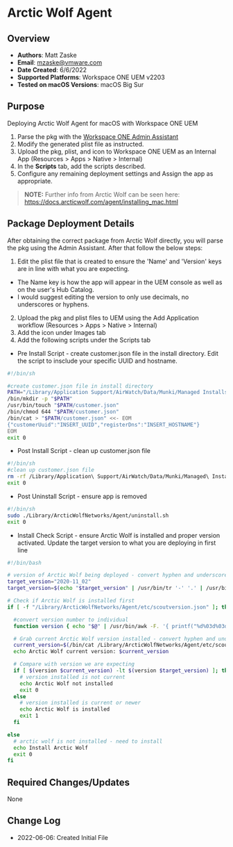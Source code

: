 # Arctic Wolf Agent

## Overview

- **Authors**: Matt Zaske
- **Email**: mzaske@vmware.com
- **Date Created**: 6/6/2022
- **Supported Platforms**: Workspace ONE UEM v2203
- **Tested on macOS Versions**: macOS Big Sur

## Purpose
<!-- Summary Start -->
Deploying Arctic Wolf Agent for macOS with Workspace ONE UEM
<!-- Summary End -->
1) Parse the pkg with the [Workspace ONE Admin Assistant](https://awagent.com/AdminAssistant/VMwareAirWatchAdminAssistant.dmg)
2) Modify the generated plist file as instructed.
3) Upload the pkg, plist, and icon to Workspace ONE UEM as an Internal App (Resources > Apps > Native > Internal)
4) In the __Scripts__ tab, add the scripts described.
5) Configure any remaining deployment settings and Assign the app as appropriate.

  > **NOTE:** Further info from Arctic Wolf can be seen here: https://docs.arcticwolf.com/agent/installing_mac.html

## Package Deployment Details

After obtaining the correct package from Arctic Wolf directly, you will parse the pkg using the Admin Assistant. After that follow the below steps:
1) Edit the plist file that is created to ensure the 'Name' and 'Version' keys are in line with what you are expecting.
  * The Name key is how the app will appear in the UEM console as well as on the user's Hub Catalog.
  * I would suggest editing the version to only use decimals, no underscores or hyphens.
2) Upload the pkg and plist files to UEM using the Add Application workflow (Resources > Apps > Native > Internal)
3) Add the icon under Images tab
4) Add the following scripts under the Scripts tab
  * Pre Install Script - create customer.json file in the install directory. Edit the script to insclude your specific UUID and hostname.
  ```BASH
  #!/bin/sh

  #create customer.json file in install directory
  PATH="/Library/Application Support/AirWatch/Data/Munki/Managed Installs/Cache"
  /bin/mkdir -p "$PATH"
  /usr/bin/touch "$PATH/customer.json"
  /bin/chmod 644 "$PATH/customer.json"
  /bin/cat > "$PATH/customer.json" <<- EOM
  {"customerUuid":"INSERT_UUID","registerDns":"INSERT_HOSTNAME"}
  EOM
  exit 0
  ```
  * Post Install Script - clean up customer.json file
  ```BASH
  #!/bin/sh
  #clean up customer.json file
  rm -rf /Library/Application\ Support/AirWatch/Data/Munki/Managed\ Installs/Cache/customer.json
  exit 0
  ```
  * Post Uninstall Script - ensure app is removed
  ```BASH
  #!/bin/sh
  sudo ./Library/ArcticWolfNetworks/Agent/uninstall.sh
  exit 0
  ```
  * Install Check Script - ensure Arctic Wolf is installed and proper version activated. Update the target version to what you are deploying in first line
  ```BASH
  #!/bin/bash

  # version of Arctic Wolf being deployed - convert hyphen and underscores to decimal
  target_version="2020-11_02"
  target_version=$(echo "$target_version" | /usr/bin/tr '-' '.' | /usr/bin/tr '_' '.')

  # Check if Arctic Wolf is installed first
  if [ -f "/Library/ArcticWolfNetworks/Agent/etc/scoutversion.json" ]; then

    #convert version number to individual
    function version { echo "$@" | /usr/bin/awk -F. '{ printf("%d%03d%03d%03d\n", $1,$2,$3,$4); }'; }

    # Grab current Arctic Wolf version installed - convert hyphen and underscores to decimal
    current_version=$(/bin/cat /Library/ArcticWolfNetworks/Agent/etc/scoutversion.json | /usr/bin/cut -d ":" -f 2 | /usr/bin/sed -e '1d;3d' | /usr/bin/tr -d '"",' | /usr/bin/tr '-' '.' | /usr/bin/tr '_' '.')
    echo Arctic Wolf current version: $current_version

    # Compare with version we are expecting
    if [ $(version $current_version) -lt $(version $target_version) ]; then
      # version installed is not current
      echo Arctic Wolf not installed
      exit 0
    else
      # version installed is current or newer
      echo Arctic Wolf is installed
      exit 1
    fi

  else
    # arctic wolf is not installed - need to install
    echo Install Arctic Wolf
    exit 0
  fi
  ```

## Required Changes/Updates

None

## Change Log

- 2022-06-06: Created Initial File
